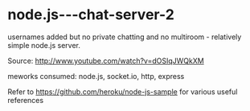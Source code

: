node.js---chat-server-2
=======================

usernames added but no private chatting and no multiroom - relatively simple node.js server. 

Source: http://www.youtube.com/watch?v=dOSIqJWQkXM

meworks consumed: node.js, socket.io, http, express

Refer to https://github.com/heroku/node-js-sample for various useful references
